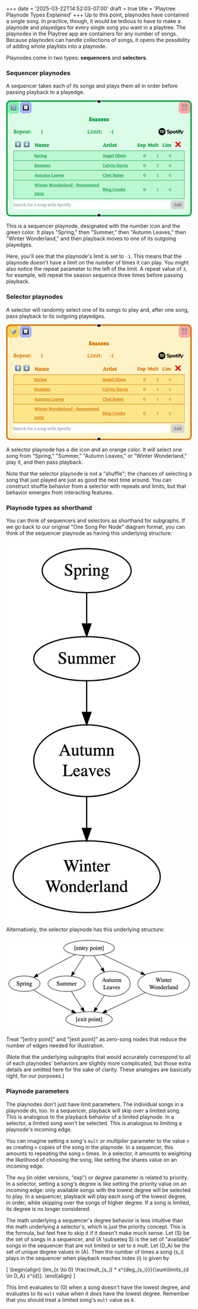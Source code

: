 +++
date = '2025-03-22T14:52:03-07:00'
draft = true
title = 'Playtree Playnode Types Explained'
+++
Up to this point, playnodes have contained a single song. In practice, though, it would be tedious to have to make a playnode and playedges for every single song you want in a playtree. The playnodes in the Playtree app are containers for any number of songs. Because playnodes can handle collections of songs, it opens the possibility of adding whole playlists into a playnode.

Playnodes come in two types: **sequencers** and **selectors**.

### Sequencer playnodes
A sequencer takes each of its songs and plays them all in order before passing playback to a playedge.

![medium](sequencer-playnode.png)

This is a sequencer playnode, designated with the number icon and the green color. It plays "Spring," then "Summer," then "Autumn Leaves," then "Winter Wonderland," and then playback moves to one of its outgoing playedges.

Here, you'll see that the playnode's limit is set to `-1`. This means that the playnode doesn't have a limit on the number of times it can play. You might also notice the repeat parameter to the left of the limit. A repeat value of `3`, for example, will repeat the season sequence three times before passing playback.

### Selector playnodes
A selector will randomly select one of its songs to play and, after one song, pass playback to its outgoing playedges.

![medium](selector-playnode.png)

A selector playnode has a die icon and an orange color. It will select one song from "Spring," "Summer," "Autumn Leaves," or "Winter Wonderland," play it, and then pass playback.

Note that the selector playnode is not a "shuffle"; the chances of selecting a song that just played are just as good the next time around. You can *construct* shuffle behavior from a selector with repeats and limits, but that behavior emerges from interacting features.

### Playnode types as shorthand
You can think of sequencers and selectors as shorthand for subgraphs. If we go back to our original "One Song Per Node" diagram format, you can think of the sequencer playnode as having this underlying structure:

![small](sequencer-subgraph.png)

Alternatively, the selector playnode has this underlying structure:

![medium](selector-subgraph.png)

Treat "[entry point]" and "[exit point]" as zero-song nodes that reduce the number of edges needed for illustration.

(Note that the underlying subgraphs that would accurately correspond to all of each playnodes' behaviors are slightly more complicated, but those extra details are omitted here for the sake of clarity. These analogies are basically right, for our purposes.)

### Playnode parameters
The playnodes don't just have limit parameters. The individual songs in a playnode do, too. In a sequencer, playback will skip over a limited song. This is analogous to the playback behavior of a limited playnode. In a selector, a limited song won't be selected. This is analogous to limiting a playnode's incoming edge.

You can imagine setting a song's `mult` or *multiplier* parameter to the value `n` as creating `n` copies of the song in the playnode. In a sequencer, this amounts to repeating the song `n` times. In a selector, it amounts to weighting the likelihood of choosing the song, like setting the shares value on an incoming edge.

The `deg` (in older versions, "exp") or *degree* parameter is related to priority. In a selector, setting a song's degree is like setting the priority value on an incoming edge: only available songs with the lowest degree will be selected to play. In a sequencer, playback will play each song of the lowest degree, in order, while skipping over the songs of higher degree. If a song is limited, its degree is no longer considered.

The math underlying a sequencer's degree behavior is less intuitive than the math underlying a selector's, which is just the priority concept. This is the formula, but feel free to skip it if it doesn't make much sense. Let \(S\) be the set of songs in a sequencer, and \(A \subseteq S\) is the set of "available" songs in the sequencer that are not limited or set to `0` mult. Let \(D_A\) be the set of unique degree values in \(A\). Then the number of times a song \(s_i\) plays in the sequencer when playback reaches index \(i\) is given by

\[
\begin{align}
\lim_{x \to 0} \frac{mult_{s_i} * x^{deg_{s_i}}}{\sum\limits_{d \in D_A} x^{d}}.
\end{align}
\]

This limit evaluates to \(0\) when a song doesn't have the lowest degree, and evaluates to its `mult` value when it *does* have the lowest degree. Remember that you should treat a limited song's `mult` value as `0`.
